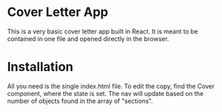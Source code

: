 # Cover Letter App

This is a very basic cover letter app built in React. It is meant to be contained in one file and opened directly in the browser.

# Installation
All you need is the single index.html file. To edit the copy, find the Cover component, where the state is set. The nav will update based on the number of objects found in the array of "sections".